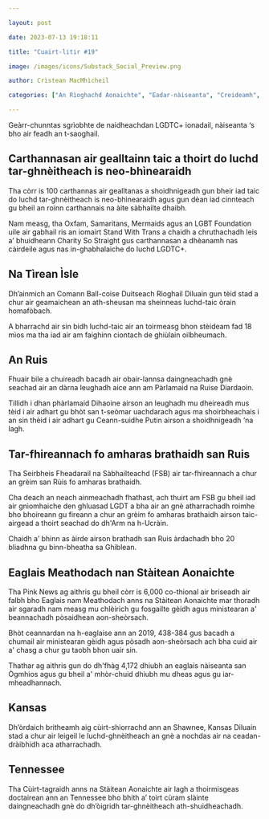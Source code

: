 ```yaml
---

layout: post

date: 2023-07-13 19:18:11

title: "Cuairt-litir #19"

image: /images/icons/Substack_Social_Preview.png

author: Crìstean MacMhìcheil

categories: ["An Rìoghachd Aonaichte", "Eadar-nàiseanta", "Creideamh", "Cuairt-litir", "Lagh", "Poileataigs", "Slàinte"]

---
```


Geàrr-chunntas sgrìobhte de naidheachdan LGDTC+ ionadail, nàiseanta ‘s bho air feadh an t-saoghail.

## Carthannasan air gealltainn taic a thoirt do luchd tar-ghnèitheach is neo-bhìnearaidh

Tha còrr is 100 carthannas air gealltanas a shoidhnigeadh gun bheir iad taic do luchd tar-ghnèitheach is neo-bhìnearaidh agus gun dèan iad cinnteach gu bheil an roinn carthannais na àite sàbhailte dhaibh.

Nam measg, tha Oxfam, Samaritans, Mermaids agus an LGBT Foundation uile air gabhail ris an iomairt Stand With Trans a chaidh a chruthachadh leis a’ bhuidheann Charity So Straight gus carthannasan a dhèanamh nas càirdeile agus nas in-ghabhalaiche do luchd LGDTC+.

## Na Tìrean Ìsle

Dh’ainmich an Comann Ball-coise Duitseach Rìoghail Diluain gun tèid stad a chur air geamaichean an ath-sheusan ma sheinneas luchd-taic òrain homafòbach.

A bharrachd air sin bidh luchd-taic air an toirmeasg bhon stèideam fad 18 mìos ma tha iad air am faighinn ciontach de ghiùlain oilbheumach.

## An Ruis

Fhuair bile a chuireadh bacadh air obair-lannsa daingneachadh gnè seachad air an dàrna leughadh aice ann am Pàrlamaid na Ruise Diardaoin.

Tillidh i dhan phàrlamaid Dihaoine airson an leughadh mu dheireadh mus tèid i air adhart gu bhòt san t-seòmar uachdarach agus ma shoirbheachais i an sin thèid i air adhart gu Ceann-suidhe Putin airson a shoidhnigeadh ‘na lagh.

## Tar-fhireannach fo amharas brathaidh san Ruis

Tha Seirbheis Fheadarail na Sàbhailteachd (FSB) air tar-fhireannach a chur an grèim san Rùis fo amharas brathaidh.

Cha deach an neach ainmeachadh fhathast, ach thuirt am FSB gu bheil iad air gnìomhaiche den ghluasad LGDT a bha air an gnè atharrachadh roimhe bho bhoireann gu fireann a chur an grèim fo amharas brathaidh airson taic-airgead a thoirt seachad do dh'Arm na h-Ucràin.

Chaidh a’ bhinn as àirde airson brathadh san Ruis àrdachadh bho 20 bliadhna gu binn-bheatha sa Ghiblean.

## Eaglais Meathodach nan Stàitean Aonaichte

Tha Pink News ag aithris gu bheil còrr is 6,000 co-thional air briseadh air falbh bho Eaglais nam Meathodach anns na Stàitean Aonaichte mar thoradh air sgaradh nam measg mu chlèirich gu fosgailte gèidh agus ministearan a' beannachadh pòsaidhean aon-sheòrsach.

Bhòt ceannardan na h-eaglaise ann an 2019, 438-384 gus bacadh a chumail air ministearan gèidh agus pòsadh aon-sheòrsach ach bha cuid air a' chasg a chur gu taobh bhon uair sin.

Thathar ag aithris gun do dh'fhàg 4,172 dhiubh an eaglais nàiseanta san Ògmhios agus gu bheil a' mhòr-chuid dhiubh mu dheas agus gu iar-mheadhannach.

## Kansas
Dh’òrdaich britheamh aig cùirt-shiorrachd ann an Shawnee, Kansas Diluain stad a chur air leigeil le luchd-ghnèitheach an gnè a nochdas air na ceadan-dràibhidh aca atharrachadh.

## Tennessee

Tha Cùirt-tagraidh anns na Stàitean Aonaichte air lagh a thoirmisgeas doctairean ann an Tennessee bho bhith a’ toirt cùram slàinte daingneachadh gnè do dh’òigridh tar-ghnèitheach ath-shuidheachadh.
